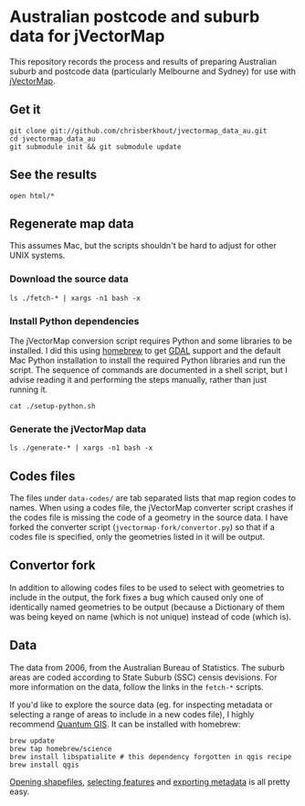 # Australian postcode and suburb data for jVectorMap

This repository records the process and results of preparing Australian
suburb and postcode data (particularly Melbourne and Sydney) for use with
[jVectorMap](http://jvectormap.com/).

## Get it

    git clone git://github.com/chrisberkhout/jvectormap_data_au.git 
    cd jvectormap_data_au
    git submodule init && git submodule update

## See the results

    open html/*

## Regenerate map data

This assumes Mac, but the scripts shouldn't be hard to adjust for other
UNIX systems.

### Download the source data

    ls ./fetch-* | xargs -n1 bash -x

### Install Python dependencies

The jVectorMap conversion script requires Python and some libraries to be
installed. I did this using [homebrew](https://github.com/mxcl/homebrew/)
to get [GDAL](http://www.gdal.org/) support and the default Mac Python
installation to install the required Python libraries and run the script.
The sequence of commands are documented in a shell script, but I advise
reading it and performing the steps manually, rather than just running it.

    cat ./setup-python.sh

### Generate the jVectorMap data

    ls ./generate-* | xargs -n1 bash -x

## Codes files

The files under `data-codes/` are tab separated lists that map region codes
to names. When using a codes file, the jVectorMap converter script crashes
if the codes file is missing the code of a geometry in the source data. I
have forked the converter script (`jvectormap-fork/convertor.py`) so that if
a codes file is specified, only the geometries listed in it will be output.

## Convertor fork

In addition to allowing codes files to be used to select with geometries
to include in the output, the fork fixes a bug which caused only one of
identically named geometries to be output (because a Dictionary of them
was being keyed on name (which is not unique) instead of code (which is).

## Data

The data from 2006, from the Australian Bureau of Statistics. The suburb
areas are coded according to State Suburb (SSC) censis devisions. For more
information on the data, follow the links in the `fetch-*` scripts.

If you'd like to explore the source data (eg. for inspecting metadata or
selecting a range of areas to include in a new codes file), I highly
recommend [Quantum GIS](http://www.qgis.org/). It can be installed with
homebrew:

    brew update
    brew tap homebrew/science
    brew install libspatialite # this dependency forgotten in qgis recipe
    brew install qgis

[Opening shapefiles](http://hub.qgis.org/wiki/quantum-gis/Opening_vector_files),
[selecting features](http://qgis.spatialthoughts.com/2012/02/tutorial-selecting-multiple-features-in.html) and
[exporting metadata](http://osgeo-org.1560.n6.nabble.com/copying-selected-feature-information-td4978771.html#a4978778)
is all pretty easy.

